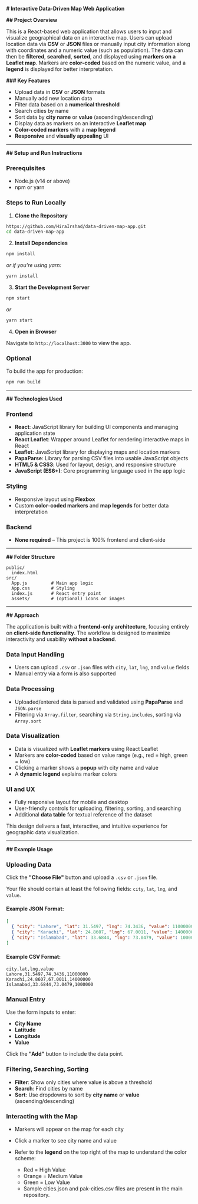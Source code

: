 **# Interactive Data-Driven Map Web Application**

**## Project Overview**

This is a React-based web application that allows users to input and visualize geographical data on an interactive map. Users can upload location data via **CSV** or **JSON** files or manually input city information along with coordinates and a numeric value (such as population). The data can then be **filtered**, **searched**, **sorted**, and displayed using **markers on a Leaflet map**. Markers are **color-coded** based on the numeric value, and a **legend** is displayed for better interpretation.

**### Key Features**

* Upload data in **CSV** or **JSON** formats
* Manually add new location data
* Filter data based on a **numerical threshold**
* Search cities by name
* Sort data by **city name** or **value** (ascending/descending)
* Display data as markers on an interactive **Leaflet map**
* **Color-coded markers** with a **map legend**
* **Responsive** and **visually appealing** UI

---

**## Setup and Run Instructions**

### Prerequisites

* Node.js (v14 or above)
* npm or yarn

### Steps to Run Locally

1. **Clone the Repository**

```bash
https://github.com/HiraIrshad/data-driven-map-app.git
cd data-driven-map-app
```

2. **Install Dependencies**

```bash
npm install
```

*or if you're using yarn:*

```bash
yarn install
```

3. **Start the Development Server**

```bash
npm start
```

*or*

```bash
yarn start
```

4. **Open in Browser**

Navigate to `http://localhost:3000` to view the app.

### Optional

To build the app for production:

```bash
npm run build
```

---

**## Technologies Used**

### Frontend

* **React**: JavaScript library for building UI components and managing application state
* **React Leaflet**: Wrapper around Leaflet for rendering interactive maps in React
* **Leaflet**: JavaScript library for displaying maps and location markers
* **PapaParse**: Library for parsing CSV files into usable JavaScript objects
* **HTML5 & CSS3**: Used for layout, design, and responsive structure
* **JavaScript (ES6+)**: Core programming language used in the app logic

### Styling

* Responsive layout using **Flexbox**
* Custom **color-coded markers** and **map legends** for better data interpretation

### Backend

* **None required** – This project is 100% frontend and client-side

---

**## Folder Structure**

```
public/
  index.html
src/
  App.js         # Main app logic
  App.css        # Styling
  index.js       # React entry point
  assets/        # (optional) icons or images
```

---

**## Approach**

The application is built with a **frontend-only architecture**, focusing entirely on **client-side functionality**. The workflow is designed to maximize interactivity and usability **without a backend**.

### Data Input Handling

* Users can upload `.csv` or `.json` files with `city`, `lat`, `lng`, and `value` fields
* Manual entry via a form is also supported

### Data Processing

* Uploaded/entered data is parsed and validated using **PapaParse** and `JSON.parse`
* Filtering via `Array.filter`, searching via `String.includes`, sorting via `Array.sort`

### Data Visualization

* Data is visualized with **Leaflet markers** using React Leaflet
* Markers are **color-coded** based on value range (e.g., red = high, green = low)
* Clicking a marker shows a **popup** with city name and value
* A **dynamic legend** explains marker colors

### UI and UX

* Fully responsive layout for mobile and desktop
* User-friendly controls for uploading, filtering, sorting, and searching
* Additional **data table** for textual reference of the dataset

This design delivers a fast, interactive, and intuitive experience for geographic data visualization.

---

**## Example Usage**

### Uploading Data

Click the **"Choose File"** button and upload a `.csv` or `.json` file.

Your file should contain at least the following fields: `city`, `lat`, `lng`, and `value`.

#### Example JSON Format:

```json
[
  { "city": "Lahore", "lat": 31.5497, "lng": 74.3436, "value": 11000000 },
  { "city": "Karachi", "lat": 24.8607, "lng": 67.0011, "value": 14000000 },
  { "city": "Islamabad", "lat": 33.6844, "lng": 73.0479, "value": 1000000 }
]
```

#### Example CSV Format:

```
city,lat,lng,value
Lahore,31.5497,74.3436,11000000
Karachi,24.8607,67.0011,14000000
Islamabad,33.6844,73.0479,1000000
```

### Manual Entry

Use the form inputs to enter:

* **City Name**
* **Latitude**
* **Longitude**
* **Value**

Click the **"Add"** button to include the data point.

### Filtering, Searching, Sorting

* **Filter**: Show only cities where value is above a threshold
* **Search**: Find cities by name
* **Sort**: Use dropdowns to sort by **city name** or **value** (ascending/descending)

### Interacting with the Map

* Markers will appear on the map for each city
* Click a marker to see city name and value
* Refer to the **legend** on the top right of the map to understand the color scheme:

  * Red = High Value
  * Orange = Medium Value
  * Green = Low Value
  * Sample cities.json and pak-cities.csv files are present in the main repository.

